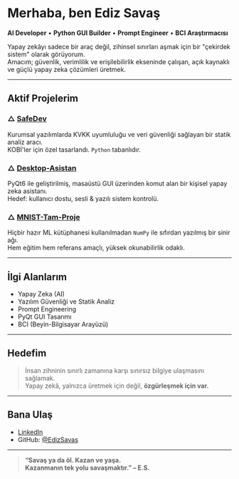 # Merhaba, ben Ediz Savaş

**AI Developer** • **Python GUI Builder** • **Prompt Engineer** • **BCI Araştırmacısı**

Yapay zekâyı sadece bir araç değil, zihinsel sınırları aşmak için bir "çekirdek sistem" olarak görüyorum.  
Amacım; güvenlik, verimlilik ve erişilebilirlik ekseninde çalışan, açık kaynaklı ve güçlü yapay zeka çözümleri üretmek.

---

## Aktif Projelerim

### △ [SafeDev](https://github.com/EdizSavas/SafeDev)
Kurumsal yazılımlarda KVKK uyumluluğu ve veri güvenliği sağlayan bir statik analiz aracı.  
KOBİ'ler için özel tasarlandı. `Python` tabanlıdır.

### △ [Desktop-Asistan](https://github.com/EdizSavas/Desktop-Asistan)
PyQt6 ile geliştirilmiş, masaüstü GUI üzerinden komut alan bir kişisel yapay zeka asistanı.  
Hedef: kullanıcı dostu, sesli & yazılı sistem kontrolü.

### △ [MNIST-Tam-Proje](https://github.com/EdizSavas/MNIST-Tam-Proje)
Hiçbir hazır ML kütüphanesi kullanılmadan `NumPy` ile sıfırdan yazılmış bir sinir ağı.  
Hem eğitim hem referans amaçlı, yüksek okunabilirlik odaklı.

---

## İlgi Alanlarım
- Yapay Zeka (AI)  
- Yazılım Güvenliği ve Statik Analiz  
- Prompt Engineering  
- PyQt GUI Tasarımı  
- BCI (Beyin-Bilgisayar Arayüzü)

---

## Hedefim

> İnsan zihninin sınırlı zamanına karşı sınırsız bilgiye ulaşmasını sağlamak.  
> Yapay zekâ, yalnızca üretmek için değil, **özgürleşmek için var.**

---

## Bana Ulaş

- [LinkedIn](www.linkedin.com/in/ediz-savaş-41a96b368)
- GitHub: [@EdizSavas](https://github.com/EdizSavas)

---

> **“Savaş ya da öl. Kazan ve yaşa.  
> Kazanmanın tek yolu savaşmaktır.” – E.S.**

